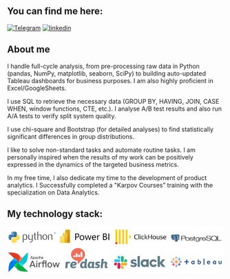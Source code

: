 ## You can find me here:
[![Telegram](https://img.shields.io/badge/-telegram-229ED9?style=social&logo=telegram)](https://t.me/slam_vk) 
[![linkedin](https://img.shields.io/badge/-linkedin-229ED9?style=social&logo=linkedin)](https://www.linkedin.com/in/vladimir-kozlov-953751248)
## About me
I handle full-cycle analysis, from pre-processing raw data in Python (pandas, NumPy, matplotlib, seaborn, SciPy) to building auto-updated Tableau dashboards for business purposes. I am also highly proficient in Excel/GoogleSheets.

I use SQL to retrieve the necessary data (GROUP BY, HAVING, JOIN, CASE WHEN, window functions, CTE, etc.). I analyse A/B test results and also run A/A tests to verify split system quality.

I use chi-square and Bootstrap (for detailed analyses) to find statistically significant differences in group distributions.

I like to solve non-standard tasks and automate routine tasks. I am personally inspired when the results of my work can be positively expressed in the dynamics of
the targeted business metrics.

In my free time, I also dedicate my time to the development of product analytics. I Successfully completed a "Karpov Courses” training with the specialization on Data
Analytics.
## My technology stack:
![Stack](https://github.com/Vlkoz/Vlkoz/blob/main/assets/stack.png)
